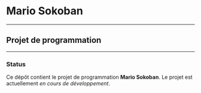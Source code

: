 # Mario Sokoban
---
## Projet de programmation
---
### Status

Ce dépôt contient le projet de programmation **Mario Sokoban**.
Le projet est actuellement *en cours de développement*.
